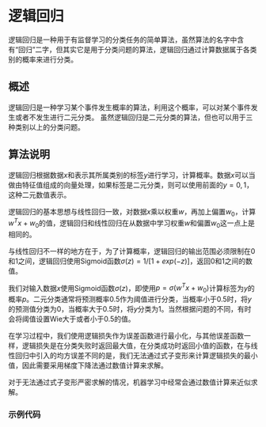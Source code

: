 # 逻辑回归

逻辑回归是一种用于有监督学习的分类任务的简单算法，虽然算法的名字中含有“回归”二字，但其实它是用于分类问题的算法，逻辑回归通过计算数据属于各类别的概率来进行分类。

## 概述

逻辑回归是一种学习某个事件发生概率的算法，利用这个概率，可以对某个事件发生或者不发生进行二元分类。 虽然逻辑回归是二元分类的算法，但也可以用于三种类别以上的分类问题。


## 算法说明

逻辑回归根据数据$x$和表示其所属类别的标签$y$进行学习，计算概率。数据$x$可以当做由特征值组成的向量处理，如果标签是二元分类，则可以使用前面的$y=0, 1$，这种二元数值表示。

逻辑回归的基本思想与线性回归一致，对数据$x$乘以权重$w$，再加上偏置$w_0$，计算$w^Tx+w_0$的值，逻辑回归和线性回归在从数据中学习权重$w$和偏置$w_0$这一点上是相同的。

与线性回归不一样的地方在于，为了计算概率，逻辑回归的输出范围必须限制在0和1之间，逻辑回归使用Sigmoid函数$\sigma(z)=1/[1+exp(-z)]$，返回0和1之间的数值。

我们对输入数据$x$使用Sigmoid函数$\sigma(z)$，即使用$p=\sigma(w^Tx+w_0)$计算标签为$y$的概率$p$。二元分类通常将预测概率0.5作为阈值进行分类，当概率小于0.5时，将$y$的预测值分类为0，当概率大于0.5时，将$y$分类为1。当然根据问题的不同，有时会将阈值设置Wie大于或者小于0.5的值。

在学习过程中，我们使用逻辑损失作为误差函数进行最小化，与其他误差函数一样，逻辑损失是在分类失败时返回最大值，在分类成功时返回小值的函数，在与线性回归中引入的均方误差不同的是，我们无法通过式子变形来计算逻辑损失的最小值，因此需要采用梯度下降法通过数值计算来求解。

对于无法通过式子变形严密求解的情况，机器学习中经常会通过数值计算来近似求解。

### 示例代码

```python

```